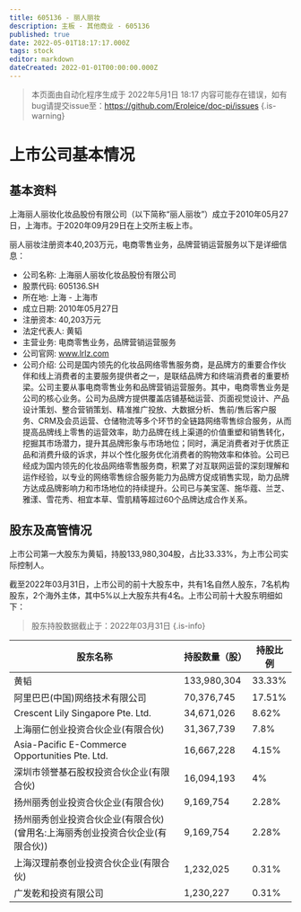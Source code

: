 ```yaml
---
title: 605136 - 丽人丽妆
description: 主板 - 其他商业 - 605136
published: true
date: 2022-05-01T18:17:17.000Z
tags: stock
editor: markdown
dateCreated: 2022-01-01T00:00:00.000Z
---
```


> 本页面由自动化程序生成于 2022年5月1日 18:17
> 内容可能存在错误，如有bug请提交issue至：https://github.com/Eroleice/doc-pi/issues
{.is-warning}

# 上市公司基本情况

## 基本资料

上海丽人丽妆化妆品股份有限公司（以下简称“丽人丽妆”）成立于2010年05月27日，上海市。于2020年09月29日在上交所主板上市。

丽人丽妆注册资本40,203万元，电商零售业务，品牌营销运营服务以下是详细信息：

- 公司名称: 上海丽人丽妆化妆品股份有限公司
- 股票代码: 605136.SH
- 所在地: 上海 - 上海市
- 成立日期: 2010年05月27日
- 注册资本: 40,203万元
- 法定代表人: 黄韬
- 主营业务: 电商零售业务，品牌营销运营服务
- 公司官网: www.lrlz.com
- 公司介绍: 公司是国内领先的化妆品网络零售服务商，是品牌方的重要合作伙伴和线上消费者的主要服务提供者之一，是联结品牌方和终端消费者的重要桥梁。公司主要从事电商零售业务和品牌营销运营服务。其中，电商零售业务是公司的核心业务。公司为品牌方提供覆盖店铺基础运营、页面视觉设计、产品设计策划、整合营销策划、精准推广投放、大数据分析、售前/售后客户服务、CRM及会员运营、仓储物流等多个环节的全链路网络零售综合服务，从而提高品牌线上零售的运营效率，助力品牌在线上渠道的价值重塑和销售转化，挖掘其市场潜力，提升其品牌形象与市场地位；同时，满足消费者对于优质正品和消费升级的诉求，并以个性化服务优化消费者的购物效率和体验。公司已经成为国内领先的化妆品网络零售服务商，积累了对互联网运营的深刻理解和运作经验，以专业的网络零售综合服务能力为品牌方促成销售实现，助力品牌方达成品牌影响力和市场地位的持续提升。公司已与美宝莲、施华蔻、兰芝、雅漾、雪花秀、相宜本草、雪肌精等超过60个品牌达成合作关系。


## 股东及高管情况

上市公司第一大股东为黄韬，持股133,980,304股，占比33.33%，为上市公司实际控制人。

截至2022年03月31日，上市公司的前十大股东中，共有1名自然人股东，7名机构股东，2个海外主体，其中5%以上大股东共有4名。上市公司前十大股东明细如下：

> 股东持股数据截止于：2022年03月31日
{.is-info}

| 股东名称 | 持股数量（股） | 持股比例 |
| --- | --- | --- |
| 黄韬 | 133,980,304 | 33.33% |
| 阿里巴巴(中国)网络技术有限公司 | 70,376,745 | 17.51% |
| Crescent Lily Singapore Pte. Ltd. | 34,671,026 | 8.62% |
| 上海丽仁创业投资合伙企业(有限合伙) | 31,367,739 | 7.8% |
| Asia-Pacific E-Commerce Opportunities Pte. Ltd. | 16,667,228 | 4.15% |
| 深圳市领誉基石股权投资合伙企业(有限合伙) | 16,094,193 | 4% |
| 扬州丽秀创业投资合伙企业(有限合伙) | 9,169,754 | 2.28% |
| 扬州丽秀创业投资合伙企业(有限合伙)(曾用名:上海丽秀创业投资合伙企业(有限合伙)) | 9,169,754 | 2.28% |
| 上海汉理前泰创业投资合伙企业(有限合伙) | 1,232,025 | 0.31% |
| 广发乾和投资有限公司 | 1,230,227 | 0.31% |




